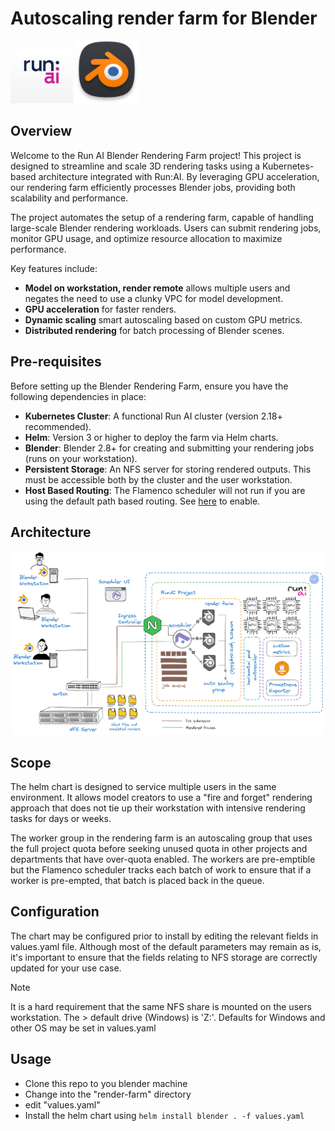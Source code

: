 # Autoscaling render farm for Blender

<p align="left">
  <img src="images/runai-icon.jpg" alt="blender" width="100" />
  <img src="images/blender-icon.png" alt="blender" width="100" />
</p>

## Overview

Welcome to the Run AI Blender Rendering Farm project! This project is designed to streamline and scale 3D rendering tasks using a Kubernetes-based architecture integrated with Run:AI. By leveraging GPU acceleration, our rendering farm efficiently processes Blender jobs, providing both scalability and performance.

The project automates the setup of a rendering farm, capable of handling large-scale Blender rendering workloads. Users can submit rendering jobs, monitor GPU usage, and optimize resource allocation to maximize performance.

Key features include:

- **Model on workstation, render remote** allows multiple users and negates the need to use a clunky VPC for model development.
- **GPU acceleration** for faster renders.
- **Dynamic scaling** smart autoscaling based on custom GPU metrics.
- **Distributed rendering** for batch processing of Blender scenes.

## Pre-requisites

Before setting up the Blender Rendering Farm, ensure you have the following dependencies in place:

- **Kubernetes Cluster**: A functional Run AI cluster (version 2.18+ recommended).
- **Helm**: Version 3 or higher to deploy the farm via Helm charts.
- **Blender**: Blender 2.8+ for creating and submitting your rendering jobs (runs on your workstation).
- **Persistent Storage**: An NFS server for storing rendered outputs. This must be accessible both by the cluster and the user workstation.
- **Host Based Routing**: The Flamenco scheduler will not run if you are using the default path based routing. See [here](https://docs.run.ai/latest/admin/config/allow-external-access-to-containers/?h=routing#workspaces-configuration) to enable.

## Architecture

<p align="center">
  <img src="architecture/architecture.png" alt="Architecture" width="500" />
</p>

## Scope

The helm chart is designed to service multiple users in the same environment. It allows model creators to use a "fire and forget" rendering approach that does not tie up their workstation with intensive rendering tasks for days or weeks.

The worker group in the rendering farm is an autoscaling group that uses the full project quota before seeking unused quota in other projects and departments that have over-quota enabled. The workers are pre-emptible but the Flamenco scheduler tracks each batch of work to ensure that if a worker is pre-empted, that batch is placed back in the queue.

## Configuration

The chart may be configured prior to install by editing the relevant fields in values.yaml file. Although most of the default parameters may remain as is, it's important to ensure that the fields relating to NFS storage are correctly updated for your use case.

> [!NOTE]
It is a hard requirement that the same NFS share is mounted on the users workstation. The > default drive (Windows) is 'Z:\'. Defaults for Windows and other OS may be set in values.yaml

## Usage

- Clone this repo to you blender machine
- Change into the "render-farm" directory
- edit "values.yaml"
- Install the helm chart using `helm install blender . -f values.yaml`